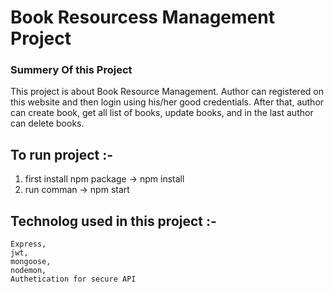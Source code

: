 # Book Resourcess Management Project

### Summery Of this Project
This project is about Book Resource Management. Author can registered on this website and then login using his/her good credentials. After that, author can create book, get all list of books, update books, and in the last author can delete books.

## To run project :-
1. first install npm package -> npm install
2. run comman -> npm start

## Technolog used in this project :-
    Express, 
    jwt,
    mongoose, 
    nodemon,
    Authetication for secure API
